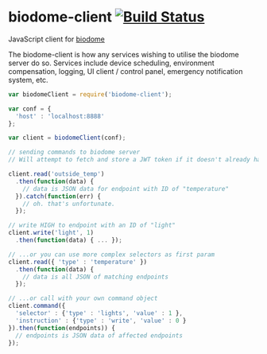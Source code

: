 # biodome-client  [![Build Status](https://secure.travis-ci.org/andrewk/biodome-client.png?branch=master)](http://travis-ci.org/andrewk/biodome-client)

JavaScript client for [biodome](https://github.com/andrewk/biodome)

The biodome-client is how any services wishing to utilise the biodome server do so. Services include device scheduling, environment compensation, logging, UI client / control panel, emergency notification system, etc.

```javascript
var biodomeClient = require('biodome-client');

var conf = {
  'host' : 'localhost:8888'
};

var client = biodomeClient(conf);

// sending commands to biodome server
// Will attempt to fetch and store a JWT token if it doesn't already have a valid one

client.read('outside_temp')
  .then(function(data) {
    // data is JSON data for endpoint with ID of "temperature"
  }).catch(function(err) {
    // oh. that's unfortunate.
  });

// write HIGH to endpoint with an ID of "light"
client.write('light', 1)
  .then(function(data) { ... });

// ...or you can use more complex selectors as first param
client.read({ 'type' : 'temperature' })
  .then(function(data) {
    // data is all JSON of matching endpoints
  });

// ...or call with your own command object
client.command({
  'selector' : {'type' : 'lights', 'value' : 1 },
  'instruction' : {'type' : 'write', 'value' : 0 }
}).then(function(endpoints)) {
  // endpoints is JSON data of affected endpoints
});
```
